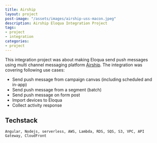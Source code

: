 ```yaml
---
title: Airship
layout: project
post-image: "/assets/images/airship-uss-macon.jpeg"
description: Airship Eloqua Integration Project
tags:
- project
- integration
categories:
- project
---
```


This integration project was about making Eloqua send push messages using multi channel messaging platform [Airship](https://www.airship.com/). The integration was covering following use cases:
* Send push message from campaign canvas (including scheduled and in-app)
* Send push message from a segment (batch)
* Send push message on form post
* Import devices to Eloqua
* Collect activity response

## Techstack
`Angular, Nodejs, serverless, AWS, Lambda, RDS, SQS, S3, VPC, API Gateway, CloudFront`
